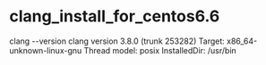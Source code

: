 # clang_install_for_centos6.6

clang --version
clang version 3.8.0 (trunk 253282)
Target: x86_64-unknown-linux-gnu
Thread model: posix
InstalledDir: /usr/bin
